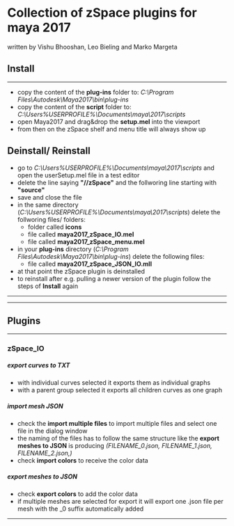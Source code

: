 # Collection of zSpace plugins for maya 2017 
written by Vishu Bhooshan, Leo Bieling and Marko Margeta

## Install
---
* copy the content of the **plug-ins** folder to: *C:\Program Files\Autodesk\Maya2017\bin\plug-ins*
* copy the content of the **script** folder to: *C:\Users\%USERPROFILE%\Documents\maya\2017\scripts*
* open Maya2017 and drag&drop the **setup.mel** into the viewport
* from then on the zSpace shelf and menu title will always show up

## Deinstall/ Reinstall

* go to *C:\Users\%USERPROFILE%\Documents\maya\2017\scripts* and open the userSetup.mel file in a test editor
* delete the line saying **"//zSpace"** and the follworing line starting with **"source"**
* save and close the file
* in the same directory (*C:\Users\%USERPROFILE%\Documents\maya\2017\scripts*) delete the follworing files/ folders:
  * folder called **icons**
  * file called **maya2017_zSpace_IO.mel**
  * file called **maya2017_zSpace_menu.mel**
* in your **plug-ins** directory (*C:\Program Files\Autodesk\Maya2017\bin\plug-ins*) delete the following files:
  * file called **maya2017_zSpace_JSON_IO.mll**
* at that point the zSpace plugin is deinstalled
* to reinstall after e.g. pulling a newer version of the plugin follow the steps of **Install** again
---
---
## Plugins
---

### zSpace_IO
##### export curves to TXT
* with individual curves selected it exports them as individual graphs
* with a parent group selected it exports all children curves as one graph

##### import mesh JSON
* check the **import multiple files** to import multiple files and select one file in the dialog window
* the naming of the files has to follow the same structure like the **export meshes to JSON** is producing _(FILENAME_0.json, FILENAME_1.json, FILENAME_2.json,)_
* check **import colors** to receive the color data

##### export meshes to JSON
* check **export colors** to add the color data
* if multiple meshes are selected for export it will export one .json file per mesh with the _0 suffix automatically added
---
